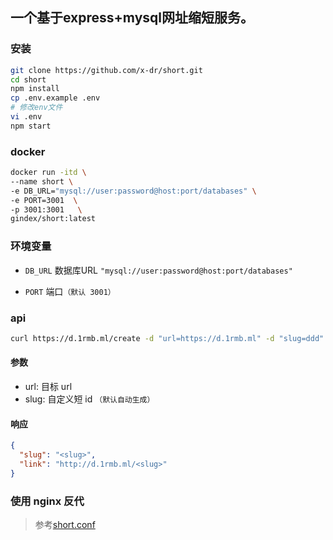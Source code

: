 ## 一个基于express+mysql网址缩短服务。

### 安装

```bash
git clone https://github.com/x-dr/short.git
cd short
npm install
cp .env.example .env
# 修改env文件
vi .env
npm start
```


### docker
```bash
docker run -itd \
--name short \
-e DB_URL="mysql://user:password@host:port/databases" \
-e PORT=3001  \
-p 3001:3001   \
gindex/short:latest

```
### 环境变量

+ `DB_URL` 数据库URL `"mysql://user:password@host:port/databases"`

+ `PORT` 端口`（默认 3001）`


### api
```bash
curl https://d.1rmb.ml/create -d "url=https://d.1rmb.ml" -d "slug=ddd"
```

#### 参数
+ url: 目标 url
+ slug: 自定义短 id `（默认自动生成）`

#### 响应
```json
{
  "slug": "<slug>",
  "link": "http://d.1rmb.ml/<slug>"
}
```
### 使用 nginx 反代

>  参考[short.conf](https://github.com/x-dr/short/blob/main/short.conf)